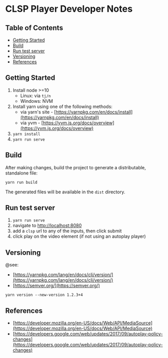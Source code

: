 # CLSP Player Developer Notes <!-- omit in toc -->


## Table of Contents <!-- omit in toc -->

- [Getting Started](#getting-started)
- [Build](#build)
- [Run test server](#run-test-server)
- [Versioning](#versioning)
- [References](#references)


## Getting Started

1. Install node >=10
    * Linux: via `tj/n`
    * Windows: NVM
1. Install yarn using one of the following methods:
    * via yarn's site - [https://yarnpkg.com/en/docs/install](https://yarnpkg.com/en/docs/install)
    * via yvm - [https://yvm.js.org/docs/overview](https://yvm.js.org/docs/overview)
1. `yarn install`
1. `yarn run serve`


## Build

After making changes, build the project to generate a distributable, standalone file:

```
yarn run build
```

The generated files will be available in the `dist` directory.


## Run test server

1. `yarn run serve`
1. navigate to [http://localhost:8080](http://localhost:8080)
1. add a `clsp` url to any of the inputs, then click submit
1. click play on the video element (if not using an autoplay player)


## Versioning

@see:

* [https://yarnpkg.com/lang/en/docs/cli/version/](https://yarnpkg.com/lang/en/docs/cli/version/)
* [https://semver.org/](https://semver.org/)

```
yarn version --new-version 1.2.3+4
```

## References

* [https://developer.mozilla.org/en-US/docs/Web/API/MediaSource](https://developer.mozilla.org/en-US/docs/Web/API/MediaSource)
* [https://developers.google.com/web/updates/2017/09/autoplay-policy-changes](https://developers.google.com/web/updates/2017/09/autoplay-policy-changes)
